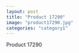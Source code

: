 ```yaml
---
layout: post
title: "Product 17290"
image: "product17290.jpg"
categories: "category1"
---
```

Product 17290
